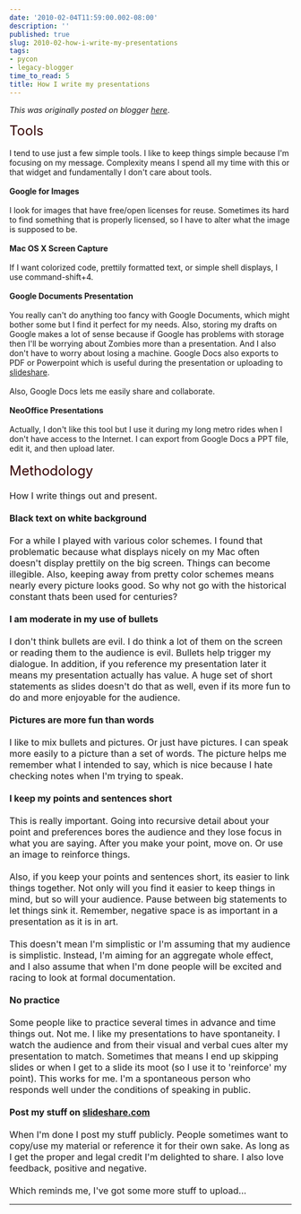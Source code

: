 ```yaml
---
date: '2010-02-04T11:59:00.002-08:00'
description: ''
published: true
slug: 2010-02-how-i-write-my-presentations
tags:
- pycon
- legacy-blogger
time_to_read: 5
title: How I write my presentations
---
```


*This was originally posted on blogger [here](https://pydanny.blogspot.com/2010/02/how-i-write-my-presentations.html)*.

<div><span class="Apple-style-span" style="color: rgb(51, 0, 0); font-size: x-large;">Tools</span></div><div><br /></div><div>I tend to use just a few simple tools. I like to keep things simple because I'm focusing on my message. Complexity means I spend all my time with this or that widget and fundamentally I don't care about tools.</div><div><br /></div><div><b>Google for Images</b></div><div><b><br /></b></div><div>I look for images that have free/open licenses for reuse. Sometimes its hard to find something that is properly licensed, so I have to alter what the image is supposed to be.</div><div><br /></div><div><b>Mac OS X Screen Capture</b></div><div><b><br /></b></div><div>If I want colorized code, prettily formatted text, or simple shell displays, I use command-shift+4. </div><div><br /></div><div><b>Google Documents Presentation</b></div><div><b><br /></b></div><div>You really can't do anything too fancy with Google Documents, which might bother some but I find it perfect for my needs. Also, storing my drafts on Google makes a lot of sense because if Google has problems with storage then I'll be worrying about Zombies more than a presentation. And I also don't have to worry about losing a machine. Google Docs also exports to PDF or Powerpoint which is useful during the presentation or uploading to <a href="http://slideshare.com/">slideshare</a>.</div><div><br /></div><div>Also, Google Docs lets me easily share and collaborate. </div><div><br /></div><div><b>NeoOffice Presentations</b></div><div><br /></div><div>Actually, I don't like this tool but I use it during my long metro rides when I don't have access to the Internet. I can export from Google Docs a PPT file, edit it, and then upload later.</div><div><br /></div><div><span class="Apple-style-span" style="font-size: x-large;"><span class="Apple-style-span" style="color: #330000;">Methodology</span></span></div><div><span class="Apple-style-span" style="font-size: medium;"><br /></span></div><div><span class="Apple-style-span" style="font-size: medium;">How I write things out and present.</span></div><div><span class="Apple-style-span" style="font-size: medium;"><br /></span></div><div><span class="Apple-style-span" style="font-size: medium;"><b>Black text on white background</b></span></div><div><span class="Apple-style-span" style="font-size: medium;"><b><br /></b></span></div><div><span class="Apple-style-span" style="font-size: medium;">For a while I played with various color schemes. I found that problematic because what displays nicely on my Mac often doesn't display prettily on the big screen. Things can become illegible. Also, keeping away from pretty color schemes means nearly every picture looks good. So why not go with the historical constant thats been used for centuries? </span></div><div><span class="Apple-style-span" style="font-size: medium;"><br /></span></div><div><span class="Apple-style-span" style="font-size: medium;"><span class="Apple-style-span"><div><span class="Apple-style-span"><b>I am moderate in my use of bullets</b></span></div><div><span class="Apple-style-span"><b><br /></b></span></div><div><span class="Apple-style-span">I don't think bullets are evil. I do think a lot of them on the screen or reading them to the audience is evil. Bullets help trigger my dialogue. In addition, if you reference my presentation later it means my presentation actually has value. A huge set of short statements as slides doesn't do that as well, even if its more fun to do and more enjoyable for the audience.</span></div></span></span></div><div><span class="Apple-style-span" style="font-size: medium;"><br /></span></div><div><span class="Apple-style-span" style="font-size: medium;"><b>Pictures are more fun than words</b></span></div><div><span class="Apple-style-span" style="font-size: medium;"><br /></span></div><div><span class="Apple-style-span" style="font-size: medium;">I like to mix bullets and pictures. Or just have pictures. I can speak more easily to a picture than a set of words. The picture helps me remember what I intended to say, which is nice because I hate checking notes when I'm trying to speak.</span></div><div><span class="Apple-style-span" style="font-size: medium;"><br /></span></div><div><span class="Apple-style-span" style="font-size: medium;"><b>I keep my points and sentences short</b></span></div><div><span class="Apple-style-span" style="font-size: medium;"><b><br /></b></span></div><div><span class="Apple-style-span" style="font-size: medium;">This is really important. Going into recursive detail about your point and preferences bores the audience and they lose focus in what you are saying. After you make your point, move on. Or use an image to reinforce things. </span></div><div><span class="Apple-style-span" style="font-size: medium;"><br /></span></div><div><span class="Apple-style-span" style="font-size: medium;">Also, if you keep your points and sentences short, its easier to link things together. Not only will you find it easier to keep things in mind, but so will your audience. Pause between big statements to let things sink it. Remember, negative space is as important in a presentation as it is in art.</span></div><div><span class="Apple-style-span" style="font-size: medium;"><br /></span></div><div><span class="Apple-style-span" style="font-size: medium;">This doesn't mean I'm simplistic or I'm assuming that my audience is simplistic. Instead, I'm aiming for an aggregate whole effect, and I also assume that when I'm done people will be excited and racing to look at formal documentation.</span></div><div><span class="Apple-style-span" style="font-size: medium;"><br /></span></div><div><b><span class="Apple-style-span" style="font-size: medium;">No practice</span></b></div><div><b><span class="Apple-style-span" style="font-size: medium;"><br /></span></b></div><div><span class="Apple-style-span" style="font-size: medium;">Some people like to practice several times in advance and time things out. Not me. I like my presentations to have spontaneity. I watch the audience and from their visual and verbal cues alter my presentation to match. Sometimes that means I end up skipping slides or when I get to a slide its moot (so I use it to 'reinforce' my point). This works for me. I'm a spontaneous person who responds well under the conditions of speaking in public. </span></div><div><span class="Apple-style-span" style="font-size: medium;"><br /></span></div><div><span class="Apple-style-span" style="font-size: medium;"><b>Post my stuff on <a href="http://www.slideshare.net/pydanny">slideshare.com</a></b></span></div><div><span class="Apple-style-span" style="font-size: medium;"><b><br /></b></span></div><div><span class="Apple-style-span" style="font-size: medium;">When I'm done I post my stuff publicly. People sometimes want to copy/use my material or reference it for their own sake. As long as I get the proper and legal credit I'm delighted to share. I also love feedback, positive and negative.</span></div><div><span class="Apple-style-span" style="font-size: medium;"><br /></span></div><div><span class="Apple-style-span" style="font-size: medium;">Which reminds me, I've got some more stuff to upload...</span></div>

---

